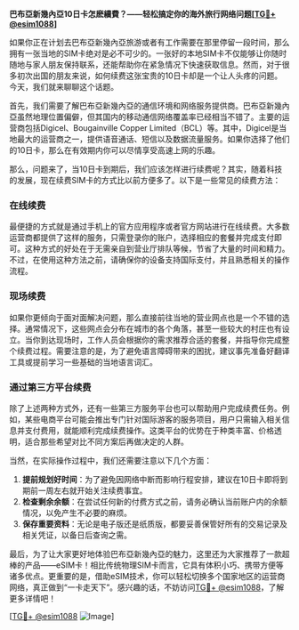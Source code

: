 **巴布亞新幾內亞10日卡怎麽續費？——轻松搞定你的海外旅行网络问题[[TG💪+ @esim1088](https://t.me/s/esim1088)]**

如果你正在计划去巴布亞新幾內亞旅游或者有工作需要在那里停留一段时间，那么拥有一张当地的SIM卡绝对是必不可少的。一张好的本地SIM卡不仅能够让你随时随地与家人朋友保持联系，还能帮助你在紧急情况下快速获取信息。然而，对于很多初次出国的朋友来说，如何续费这张宝贵的10日卡却是一个让人头疼的问题。今天，我们就来聊聊这个话题。

首先，我们需要了解巴布亞新幾內亞的通信环境和网络服务提供商。巴布亞新幾內亞虽然地理位置偏僻，但其国内的移动通信网络覆盖率已经相当不错了。主要的运营商包括Digicel、Bougainville Copper Limited（BCL）等。其中，Digicel是当地最大的运营商之一，提供语音通话、短信以及数据流量服务。如果你选择了他们的10日卡，那么在有效期内你可以尽情享受高速上网的乐趣。

那么，问题来了，当10日卡到期后，我们应该怎样进行续费呢？其实，随着科技的发展，现在续费SIM卡的方式比以前方便多了。以下是一些常见的续费方法：

### 在线续费
最便捷的方式就是通过手机上的官方应用程序或者官方网站进行在线续费。大多数运营商都提供了这样的服务，只需登录你的账户，选择相应的套餐并完成支付即可。这种方式的好处在于无需亲自到营业厅排队等候，节省了大量的时间和精力。不过，在使用这种方法之前，请确保你的设备支持国际支付，并且熟悉相关的操作流程。

### 现场续费
如果你更倾向于面对面解决问题，那么直接前往当地的营业网点也是一个不错的选择。通常情况下，这些网点会分布在城市的各个角落，甚至一些较大的村庄也有设立。当你到达现场时，工作人员会根据你的需求推荐合适的套餐，并指导你完成整个续费过程。需要注意的是，为了避免语言障碍带来的困扰，建议事先准备好翻译工具或提前学习一些基础的当地语言词汇。

### 通过第三方平台续费
除了上述两种方式外，还有一些第三方服务平台也可以帮助用户完成续费任务。例如，某些电商平台可能会推出专门针对国际游客的服务项目，用户只需输入相关信息并支付费用，就能顺利完成续费操作。这类平台的优势在于种类丰富、价格透明，适合那些希望对比不同方案后再做决定的人群。

当然，在实际操作过程中，我们还需要注意以下几个方面：

1. **提前规划好时间**：为了避免因网络中断而影响行程安排，建议在10日卡即将到期前一周左右就开始关注续费事宜。
2. **检查剩余余额**：在尝试任何新的付费方式之前，请务必确认当前账户内的余额情况，以免产生不必要的麻烦。
3. **保存重要资料**：无论是电子版还是纸质版，都要妥善保管好所有的交易记录及相关凭证，以备日后查询之需。

最后，为了让大家更好地体验巴布亞新幾內亞的魅力，这里还为大家推荐了一款超棒的产品——eSIM卡！相比传统物理SIM卡而言，它具有体积小巧、携带方便等诸多优点。更重要的是，借助eSIM技术，你可以轻松切换多个国家地区的运营商网络，真正做到“一卡走天下”。感兴趣的话，不妨访问[TG💪+ @esim1088](https://t.me/s/esim1088)，了解更多详情吧！

[[TG💪+ @esim1088](https://t.me/s/esim1088) ![Image](https://i.postimg.cc/4NQfJmqS/Snipaste-2025-05-13-00-14-12.png)]